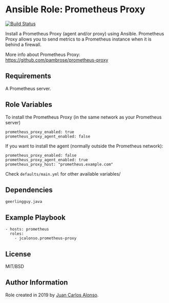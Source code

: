 # Ansible Role: Prometheus Proxy 

[![Build Status](https://travis-ci.org/jcalonso/ansible-role-prometheus-proxy.svg?branch=master)](https://travis-ci.org/jcalonso/ansible-role-prometheus-proxy)

Install a Prometheus Proxy (agent and/or proxy) using Ansible.
Prometheus Proxy allows you to send metrics to a Prometheus instance when it is behind a firewall.

More info about Prometheus Proxy: https://github.com/pambrose/prometheus-proxy

## Requirements

A Prometheus server.

## Role Variables

To install the Prometheus Proxy (in the same network as your Prometheus server)
```
prometheus_proxy_enabled: true
prometheus_proxy_agent_enabled: false
```

If you want to install the agent (normally outside the Prometheus network):
```
prometheus_proxy_enabled: false
prometheus_proxy_agent_enabled: true
prometheus_proxy_host: "prometheus.example.com"
```

Check `defaults/main.yml` for other available variables/

## Dependencies

```
geerlingguy.java
```

## Example Playbook

```
- hosts: prometheus
  roles:
    - jcalonso.prometheus-proxy
```

## License

MIT/BSD

## Author Information

Role created in 2019 by [Juan Carlos Alonso](https://jcalonso.com).
